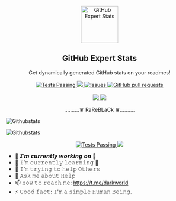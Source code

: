 <p align="center"> <img width="100px" src="https://res.cloudinary.com/anuraghazra/image/upload/v1594908242/logo_ccswme.svg" align="center" alt="GitHub Expert Stats" /> <h2 align="center">GitHub Expert Stats</h2> <p align="center">Get dynamically generated GitHub stats on your readmes!</p> </p> <p align="center"> <a href="https://github.com/anuraghazra/github-readme-stats/actions"> <img alt="Tests Passing" src="https://github.com/anuraghazra/github-readme-stats/workflows/Test/badge.svg" /> </a> <a href="https://codecov.io/gh/anuraghazra/github-readme-stats"> <img src="https://codecov.io/gh/anuraghazra/github-readme-stats/branch/master/graph/badge.svg" /> </a> <a href="https://github.com/anuraghazra/github-readme-stats/issues"> <img alt="Issues" src="https://img.shields.io/github/issues/anuraghazra/github-readme-stats?color=0088ff" /> </a> <a href="https://github.com/anuraghazra/github-readme-stats/pulls"> <img alt="GitHub pull requests" src="https://img.shields.io/github/issues-pr/anuraghazra/github-readme-stats?color=0088ff" /> </a> <br /> <br /> <a href="https://a.paddle.com/v2/click/16413/119403?link=1227"> <img src="https://img.shields.io/badge/Supported%20by-VSCode%20Power%20User%20%E2%86%92-gray.svg?colorA=655BE1&colorB=4F44D6&style=for-the-badge"/> </a> <a href="https://a.paddle.com/v2/click/16413/119403?link=2345"> <img src="https://img.shields.io/badge/Supported%20by-Node%20Cli.com%20%E2%86%92-gray.svg?colorA=61c265&colorB=4CAF50&style=for-the-badge"/> </a> </p> <p align="center">
..........♛ RaReBLaCk ♛..........
                                                                                            
![Githubstats](https://github-readme-stats.vercel.app/api?username=rareblack35&count_private=true&show_icons=true&theme=radical)                                         

![Githubstats](https://github-readme-stats.vercel.app/api/top-langs/?username=rareblack35&show_icons=true&theme=radical)

</p>
  <p align="center">
    <a href="https://github.com/anuraghazra/github-readme-stats/actions">
      <img alt="Tests Passing" src="https://github.com/anuraghazra/github-readme-stats/workflows/Test/badge.svg" />
    </a>
    <a href="https://codecov.io/gh/anuraghazra/github-readme-stats">
      <img src="https://codecov.io/gh/anuraghazra/github-readme-stats/branch/master/graph/badge.svg" />
    </a>




- 🔭 𝙄’𝙢 𝙘𝙪𝙧𝙧𝙚𝙣𝙩𝙡𝙮 𝙬𝙤𝙧𝙠𝙞𝙣𝙜 𝙤𝙣 🐍
- 🌱 𝙸’𝚖 𝚌𝚞𝚛𝚛𝚎𝚗𝚝𝚕𝚢 𝚕𝚎𝚊𝚛𝚗𝚒𝚗𝚐 🐍
- 👯 𝙸’𝚖 𝚝𝚛𝚢𝚒𝚗𝚐 𝚝𝚘 𝚑𝚎𝚕𝚙 𝙾𝚝𝚑𝚎𝚛𝚜 
- 💬 𝙰𝚜𝚔 𝚖𝚎 𝚊𝚋𝚘𝚞𝚝 𝙷𝚎𝚕𝚙
- 📫 𝙷𝚘𝚠 𝚝𝚘 𝚛𝚎𝚊𝚌𝚑 𝚖𝚎: https://t.me/darkworld
- ⚡ 𝙶𝚘𝚘𝚍 𝚏𝚊𝚌𝚝: 𝙸'𝚖 𝚊 𝚜𝚒𝚖𝚙𝚕𝚎 𝙷𝚞𝚖𝚊𝚗 𝙱𝚎𝚒𝚗𝚐.
